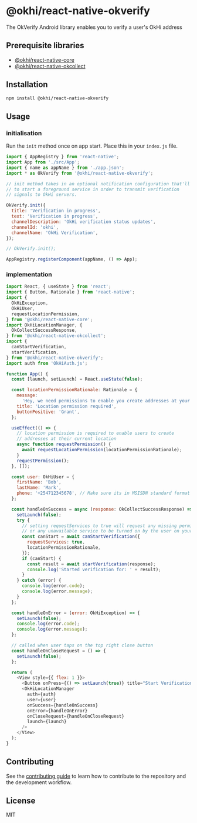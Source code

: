 # @okhi/react-native-okverify

The OkVerify Android library enables you to verify a user&#39;s OkHi address

## Prerequisite libraries

- [@okhi/react-native-core](https://github.com/OkHi/react-native-core#okhireact-native-core)
- [@okhi/react-native-okcollect](https://github.com/OkHi/react-native-okcollect#okhireact-native-okcollect)

## Installation

```sh
npm install @okhi/react-native-okverify
```

## Usage

### initialisation

Run the `init` method once on app start. Place this in your `index.js` file.

```js
import { AppRegistry } from 'react-native';
import App from './src/App';
import { name as appName } from './app.json';
import * as OkVerify from '@okhi/react-native-okverify';

// init method takes in an optional notification configuration that'll be used
// to start a foreground service in order to transmit verification
// signals to OkHi servers.

OkVerify.init({
  title: 'Verification in progress',
  text: 'Verification in progress',
  channelDescription: 'OkHi verification status updates',
  channelId: 'okhi',
  channelName: 'OkHi Verification',
});

// OkVerify.init();

AppRegistry.registerComponent(appName, () => App);
```

### implementation

```js
import React, { useState } from 'react';
import { Button, Rationale } from 'react-native';
import {
  OkHiException,
  OkHiUser,
  requestLocationPermission,
} from '@okhi/react-native-core';
import OkHiLocationManager, {
  OkCollectSuccessResponse,
} from '@okhi/react-native-okcollect';
import {
  canStartVerification,
  startVerification,
} from '@okhi/react-native-okverify';
import auth from 'OkHiAuth.js';

function App() {
  const [launch, setLaunch] = React.useState(false);

  const locationPermissionRationale: Rationale = {
    message:
      'Hey, we need permissions to enable you create addresses at your current location',
    title: 'Location permission required',
    buttonPositive: 'Grant',
  };

  useEffect(() => {
    // location permission is required to enable users to create
    // addresses at their current location
    async function requestPermission() {
      await requestLocationPermission(locationPermissionRationale);
    }
    requestPermission();
  }, []);

  const user: OkHiUser = {
    firstName: 'Bob',
    lastName: 'Mark',
    phone: '+254712345678', // Make sure its in MSISDN standard format
  };

  const handleOnSuccess = async (response: OkCollectSuccessResponse) => {
    setLaunch(false);
    try {
      // setting requestServices to true will request any missing permission
      // or any unavailable service to be turned on by the user on your behalf
      const canStart = await canStartVerification({
        requestServices: true,
        locationPermissionRationale,
      });
      if (canStart) {
        const result = await startVerification(response);
        console.log('Started verification for: ' + result);
      }
    } catch (error) {
      console.log(error.code);
      console.log(error.message);
    }
  };

  const handleOnError = (error: OkHiException) => {
    setLaunch(false);
    console.log(error.code);
    console.log(error.message);
  };

  // called when user taps on the top right close button
  const handleOnCloseRequest = () => {
    setLaunch(false);
  };

  return (
    <View style={{ flex: 1 }}>
      <Button onPress={() => setLaunch(true)} title="Start Verification" />
      <OkHiLocationManager
        auth={auth}
        user={user}
        onSuccess={handleOnSuccess}
        onError={handleOnError}
        onCloseRequest={handleOnCloseRequest}
        launch={launch}
      />
    </View>
  );
}
```

## Contributing

See the [contributing guide](CONTRIBUTING.md) to learn how to contribute to the repository and the development workflow.

## License

MIT
